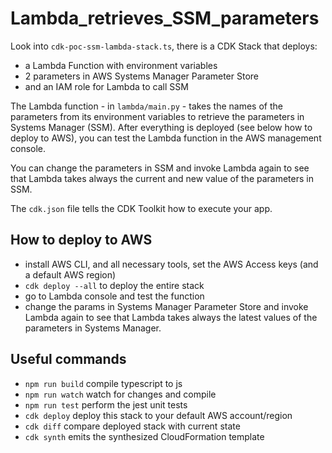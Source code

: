 # Lambda_retrieves_SSM_parameters

Look into `cdk-poc-ssm-lambda-stack.ts`, there is a CDK Stack that deploys:

- a Lambda Function with environment variables
- 2 parameters in AWS Systems Manager Parameter Store
- and an IAM role for Lambda to call SSM

The Lambda function - in `lambda/main.py` - takes the names of the parameters from its environment variables to retrieve the parameters in Systems Manager (SSM). After everything is deployed (see below how to deploy to AWS), you can test the Lambda function in the AWS management console. 

You can change the parameters in SSM and invoke Lambda again to see that Lambda takes always the current and new value of the parameters in SSM.

The `cdk.json` file tells the CDK Toolkit how to execute your app.

## How to deploy to AWS

- install AWS CLI, and all necessary tools, set the AWS Access keys (and a default AWS region)
- `cdk deploy --all` to deploy the entire stack
- go to Lambda console and test the function
- change the params in Systems Manager Parameter Store and invoke Lambda again to see that Lambda takes always the latest values of the parameters in Systems Manager.


## Useful commands

* `npm run build`   compile typescript to js
* `npm run watch`   watch for changes and compile
* `npm run test`    perform the jest unit tests
* `cdk deploy`      deploy this stack to your default AWS account/region
* `cdk diff`        compare deployed stack with current state
* `cdk synth`       emits the synthesized CloudFormation template
